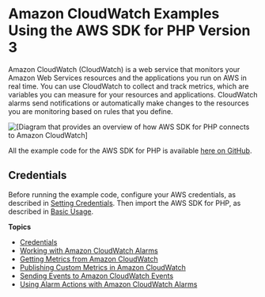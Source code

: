 # Amazon CloudWatch Examples Using the AWS SDK for PHP Version 3<a name="cw-examples"></a>

Amazon CloudWatch \(CloudWatch\) is a web service that monitors your Amazon Web Services resources and the applications you run on AWS in real time\. You can use CloudWatch to collect and track metrics, which are variables you can measure for your resources and applications\. CloudWatch alarms send notifications or automatically make changes to the resources you are monitoring based on rules that you define\.

![\[Diagram that provides an overview of how AWS SDK for PHP connects to Amazon CloudWatch\]](http://docs.aws.amazon.com/sdk-for-php/v3/developer-guide/images/code-samples-cloudwatch.png)

All the example code for the AWS SDK for PHP is available [here on GitHub](https://github.com/awsdocs/aws-doc-sdk-examples/tree/master/php/example_code)\.

## Credentials<a name="credentials"></a>

Before running the example code, configure your AWS credentials, as described in [Setting Credentials](guide_credentials.md)\. Then import the AWS SDK for PHP, as described in [Basic Usage](getting-started_basic-usage.md)\.

**Topics**
+ [Credentials](#credentials)
+ [Working with Amazon CloudWatch Alarms](cw-examples-work-with-alarms.md)
+ [Getting Metrics from Amazon CloudWatch](cw-examples-getting-metrics.md)
+ [Publishing Custom Metrics in Amazon CloudWatch](cw-examples-publishing-custom-metrics.md)
+ [Sending Events to Amazon CloudWatch Events](cw-examples-sending-events.md)
+ [Using Alarm Actions with Amazon CloudWatch Alarms](cw-examples-using-alarm-actions.md)